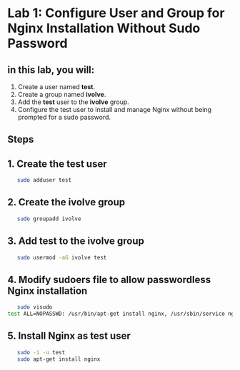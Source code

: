 # Lab 1: Configure User and Group for Nginx Installation Without Sudo Password
## in this lab, you will:
1. Create a user named **test**.
2. Create a group named **ivolve**.
3. Add the **test** user to the **ivolve** group.
4. Configure the test user to install and manage Nginx without being prompted for a sudo password.
## Steps
## 1. Create the test user
```bash
   sudo adduser test

```
## 2. Create the **ivolve** group
```bash
   sudo groupadd ivolve

```
## 3. Add **test** to the **ivolve** group
```bash
   sudo usermod -aG ivolve test

```
## 4. Modify sudoers file to allow passwordless Nginx installation
```bash
   sudo visudo
test ALL=NOPASSWD: /usr/bin/apt-get install nginx, /usr/sbin/service nginx *

```
## 5. Install Nginx as **test** user
```bash
   sudo -i -u test
   sudo apt-get install nginx

```





